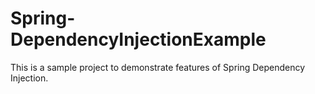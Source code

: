 # Spring-DependencyInjectionExample

This is a sample project to demonstrate features of Spring Dependency Injection.
